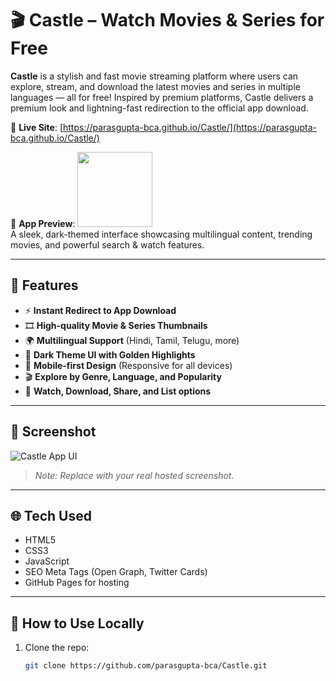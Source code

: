 # 🎬 Castle – Watch Movies & Series for Free

**Castle** is a stylish and fast movie streaming platform where users can explore, stream, and download the latest movies and series in multiple languages — all for free! Inspired by premium platforms, Castle delivers a premium look and lightning-fast redirection to the official app download.

🔗 **Live Site**: [https://parasgupta-bca.github.io/Castle/](https://parasgupta-bca.github.io/Castle/)

📲 **App Preview**:
<img src="https://parasgupta-bca.github.io/Castle/logo.webp" width="120" />  
A sleek, dark-themed interface showcasing multilingual content, trending movies, and powerful search & watch features.

---

## 🚀 Features

- ⚡ **Instant Redirect to App Download**
- 🎞️ **High-quality Movie & Series Thumbnails**
- 🌍 **Multilingual Support** (Hindi, Tamil, Telugu, more)
- 🎨 **Dark Theme UI with Golden Highlights**
- 📱 **Mobile-first Design** (Responsive for all devices)
- 🎬 **Explore by Genre, Language, and Popularity**
- 🔗 **Watch, Download, Share, and List options**

---

## 📸 Screenshot

![Castle App UI](https://parasgupta-bca.github.io/Castle/screenshot.png)

> *Note: Replace with your real hosted screenshot.*

---

## 🌐 Tech Used

- HTML5
- CSS3
- JavaScript
- SEO Meta Tags (Open Graph, Twitter Cards)
- GitHub Pages for hosting

---

## 🔧 How to Use Locally

1. Clone the repo:
   ```bash
   git clone https://github.com/parasgupta-bca/Castle.git

